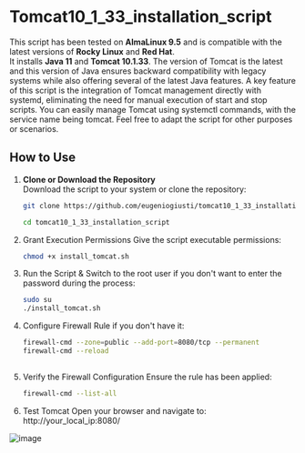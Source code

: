 # Tomcat10_1_33_installation_script

This script has been tested on **AlmaLinux 9.5** and is compatible with the latest versions of **Rocky Linux** and **Red Hat**.  
It installs **Java 11** and **Tomcat 10.1.33**.
The version of Tomcat is the latest and this version of Java ensures backward compatibility with legacy systems while also offering several of the latest Java features. A key feature of this script is the integration of Tomcat management directly with systemd, eliminating the need for manual execution of start and stop scripts. You can easily manage Tomcat using systemctl commands, with the service name being tomcat.
Feel free to adapt the script for other purposes or scenarios.

## How to Use

1. **Clone or Download the Repository**  
   Download the script to your system or clone the repository:
   ```bash
   git clone https://github.com/eugeniogiusti/tomcat10_1_33_installation_script.git
   
   cd tomcat10_1_33_installation_script


2. Grant Execution Permissions
Give the script executable permissions:
   ```bash
   chmod +x install_tomcat.sh


4. Run the Script &
Switch to the root user if you don't want to enter the password during the process:
   ```bash
   sudo su
   ./install_tomcat.sh


6. Configure Firewall Rule if you don't have it:
   ```bash
   firewall-cmd --zone=public --add-port=8080/tcp --permanent
   firewall-cmd --reload
  

8. Verify the Firewall Configuration
Ensure the rule has been applied:
   ```bash
   firewall-cmd --list-all

   
10. Test Tomcat
Open your browser and navigate to:
http://your_local_ip:8080/

![image](https://github.com/user-attachments/assets/25843573-a6b8-438e-842b-ed828e7ea267)


